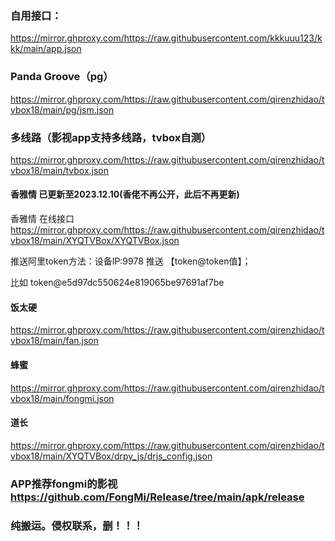 ### 自用接口：
https://mirror.ghproxy.com/https://raw.githubusercontent.com/kkkuuu123/kkk/main/app.json

### Panda Groove（pg）
https://mirror.ghproxy.com/https://raw.githubusercontent.com/qirenzhidao/tvbox18/main/pg/jsm.json

### 多线路（影视app支持多线路，tvbox自测）
https://mirror.ghproxy.com/https://raw.githubusercontent.com/qirenzhidao/tvbox18/main/tvbox.json

#### 香雅情 已更新至2023.12.10(香佬不再公开，此后不再更新)
香雅情 在线接口 https://mirror.ghproxy.com/https://raw.githubusercontent.com/qirenzhidao/tvbox18/main/XYQTVBox/XYQTVBox.json

推送阿里token方法：设备IP:9978	推送 【token@token值】；

比如 token@e5d97dc550624e819065be97691af7be

#### 饭太硬 
https://mirror.ghproxy.com/https://raw.githubusercontent.com/qirenzhidao/tvbox18/main/fan.json
#### 蜂蜜
https://mirror.ghproxy.com/https://raw.githubusercontent.com/qirenzhidao/tvbox18/main/fongmi.json
#### 道长
https://mirror.ghproxy.com/https://raw.githubusercontent.com/qirenzhidao/tvbox18/main/XYQTVBox/drpy_js/drjs_config.json

### APP推荐fongmi的影视 https://github.com/FongMi/Release/tree/main/apk/release

### 纯搬运。侵权联系，删！！！
